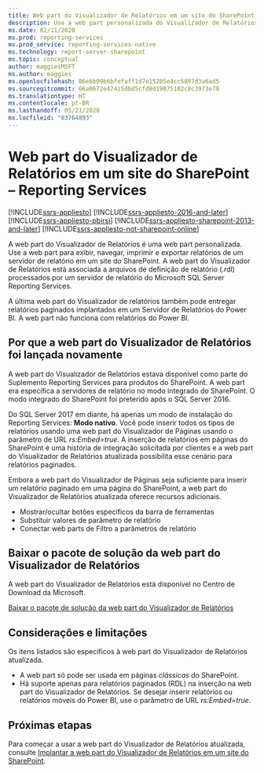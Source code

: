 ```yaml
---
title: Web part do Visualizador de Relatórios em um site do SharePoint – SSRS | Microsoft Docs
description: Use a web part personalizada do Visualizador de Relatórios para ver, navegar, imprimir e exportar relatórios do SQL Server Reporting Services em um site do SharePoint.
ms.date: 02/11/2020
ms.prod: reporting-services
ms.prod_service: reporting-services-native
ms.technology: report-server-sharepoint
ms.topic: conceptual
author: maggiesMSFT
ms.author: maggies
ms.openlocfilehash: 86e6b09b6bfefaff1d7e15205e4cc5897d3a6ad5
ms.sourcegitcommit: 66a0672e47415dbd5cfd8d19075102c8c3973e70
ms.translationtype: HT
ms.contentlocale: pt-BR
ms.lasthandoff: 05/21/2020
ms.locfileid: "83764893"
---
```

# <a name="report-viewer-web-part-on-a-sharepoint-site---reporting-services"></a>Web part do Visualizador de Relatórios em um site do SharePoint – Reporting Services

[!INCLUDE[ssrs-appliesto](../../includes/ssrs-appliesto.md)] [!INCLUDE[ssrs-appliesto-2016-and-later](../../includes/ssrs-appliesto-2016-and-later.md)]  [!INCLUDE[ssrs-appliesto-pbirsi](../../includes/ssrs-appliesto-pbirs.md)] [!INCLUDE[ssrs-appliesto-sharepoint-2013-and-later](../../includes/ssrs-appliesto-sharepoint-2013-and-later.md)] [!INCLUDE[ssrs-appliesto-not-sharepoint-online](../../includes/ssrs-appliesto-not-sharepoint-online.md)]

A web part do Visualizador de Relatórios é uma web part personalizada. Use a web part para exibir, navegar, imprimir e exportar relatórios de um servidor de relatório em um site do SharePoint. A web part do Visualizador de Relatórios está associada a arquivos de definição de relatório (.rdl) processados por um servidor de relatório do Microsoft SQL Server Reporting Services. 

A última web part do Visualizador de relatórios também pode entregar relatórios paginados implantados em um Servidor de Relatórios do Power BI. A web part não funciona com relatórios do Power BI.

## <a name="why-the-report-viewer-web-part-is-re-introduced"></a>Por que a web part do Visualizador de Relatórios foi lançada novamente

A web part do Visualizador de Relatórios estava disponível como parte do Suplemento Reporting Services para produtos do SharePoint. A web part era específica a servidores de relatório no modo integrado do SharePoint. O modo integrado do SharePoint foi preterido após o SQL Server 2016.

Do SQL Server 2017 em diante, há apenas um modo de instalação do Reporting Services: **Modo nativo**. Você pode inserir todos os tipos de relatórios usando uma web part do Visualizador de Páginas usando o parâmetro de URL *rs:Embed=true*. A inserção de relatórios em páginas do SharePoint é uma história de integração solicitada por clientes e a web part do Visualizador de Relatórios atualizada possibilita esse cenário para relatórios paginados.

Embora a web part do Visualizador de Páginas seja suficiente para inserir um relatório paginado em uma página do SharePoint, a web part do Visualizador de Relatórios atualizada oferece recursos adicionais.

* Mostrar/ocultar botões específicos da barra de ferramentas
* Substituir valores de parâmetro de relatório
* Conectar web parts de Filtro a parâmetros de relatório

## <a name="download-the-report-viewer-web-part-solution-package"></a>Baixar o pacote de solução da web part do Visualizador de Relatórios

A web part do Visualizador de Relatórios está disponível no Centro de Download da Microsoft.

[Baixar o pacote de solução da web part do Visualizador de Relatórios](https://www.microsoft.com/download/details.aspx?id=55949)

## <a name="considerations-and-limitations"></a>Considerações e limitações

Os itens listados são específicos à web part do Visualizador de Relatórios atualizada.

* A web part só pode ser usada em páginas *clássicas* do SharePoint.
* Há suporte apenas para relatórios paginados (RDL) na inserção na web part do Visualizador de Relatórios. Se desejar inserir relatórios ou relatórios móveis do Power BI, use o parâmetro de URL *rs:Embed=true*.

## <a name="next-steps"></a>Próximas etapas

Para começar a usar a web part do Visualizador de Relatórios atualizada, consulte [Implantar a web part do Visualizador de Relatórios em um site do SharePoint](deploy-report-viewer-web-part.md).
